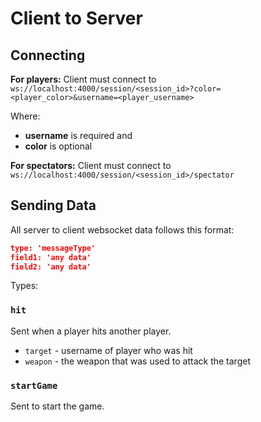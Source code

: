 # Client to Server

## Connecting

**For players:** Client must connect to `ws://localhost:4000/session/<session_id>?color=<player_color>&username=<player_username>`

Where:
- **username** is required and
- **color** is optional

**For spectators:** Client must connect to `ws://localhost:4000/session/<session_id>/spectator`

## Sending Data

All server to client websocket data follows this format:

```json
type: 'messageType'
field1: 'any data'
field2: 'any data'
```

Types:

### `hit`

Sent when a player hits another player.

- `target` - username of player who was hit
- `weapon` - the weapon that was used to attack the target

### `startGame`

Sent to start the game.